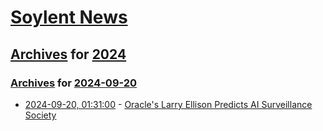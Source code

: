 # [Soylent News](../../../README.md)

## [Archives](../../index.md) for [2024](../index.md)

### [Archives](../../index.md) for [2024-09-20](index.md)

* [2024-09-20, 01:31:00](https://soylentnews.org/article.pl?sid=24/09/18/1443223&from=rss) - [Oracle's Larry Ellison Predicts AI Surveillance Society](https://soylentnews.org/article.pl?sid=24/09/18/1443223&from=rss)
